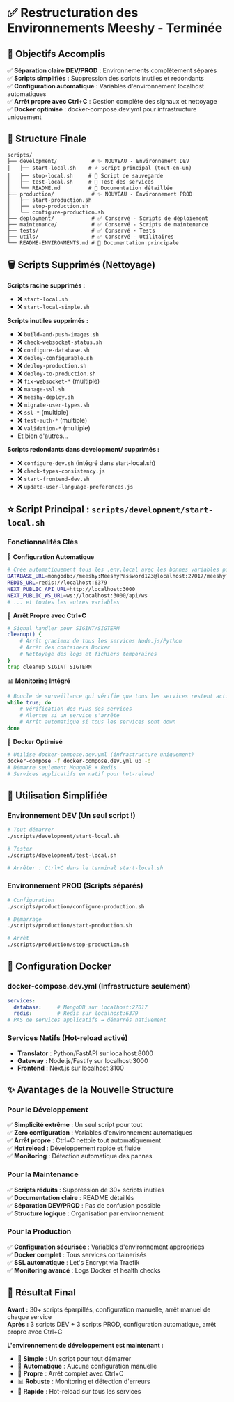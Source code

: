 # ✅ Restructuration des Environnements Meeshy - Terminée

## 🎯 Objectifs Accomplis

✅ **Séparation claire DEV/PROD** : Environnements complètement séparés  
✅ **Scripts simplifiés** : Suppression des scripts inutiles et redondants  
✅ **Configuration automatique** : Variables d'environnement localhost automatiques  
✅ **Arrêt propre avec Ctrl+C** : Gestion complète des signaux et nettoyage  
✅ **Docker optimisé** : docker-compose.dev.yml pour infrastructure uniquement  

## 📁 Structure Finale

```
scripts/
├── development/           # ✨ NOUVEAU - Environnement DEV
│   ├── start-local.sh    # ⭐ Script principal (tout-en-un)
│   ├── stop-local.sh     # 🛑 Script de sauvegarde
│   ├── test-local.sh     # 🧪 Test des services
│   └── README.md         # 📖 Documentation détaillée
├── production/            # ✨ NOUVEAU - Environnement PROD  
│   ├── start-production.sh
│   ├── stop-production.sh
│   └── configure-production.sh
├── deployment/            # ✅ Conservé - Scripts de déploiement
├── maintenance/           # ✅ Conservé - Scripts de maintenance
├── tests/                 # ✅ Conservé - Tests
├── utils/                 # ✅ Conservé - Utilitaires
└── README-ENVIRONMENTS.md # 📖 Documentation principale
```

## 🗑️ Scripts Supprimés (Nettoyage)

**Scripts racine supprimés :**
- ❌ `start-local.sh` 
- ❌ `start-local-simple.sh`

**Scripts inutiles supprimés :**
- ❌ `build-and-push-images.sh`
- ❌ `check-websocket-status.sh`
- ❌ `configure-database.sh`
- ❌ `deploy-configurable.sh`
- ❌ `deploy-production.sh`
- ❌ `deploy-to-production.sh`
- ❌ `fix-websocket-*` (multiple)
- ❌ `manage-ssl.sh`
- ❌ `meeshy-deploy.sh`
- ❌ `migrate-user-types.sh`
- ❌ `ssl-*` (multiple)
- ❌ `test-auth-*` (multiple)
- ❌ `validation-*` (multiple)
- Et bien d'autres...

**Scripts redondants dans development/ supprimés :**
- ❌ `configure-dev.sh` (intégré dans start-local.sh)
- ❌ `check-types-consistency.js`
- ❌ `start-frontend-dev.sh`
- ❌ `update-user-language-preferences.js`

## ⭐ Script Principal : `scripts/development/start-local.sh`

### Fonctionnalités Clés

🔧 **Configuration Automatique**
```bash
# Crée automatiquement tous les .env.local avec les bonnes variables pour localhost
DATABASE_URL=mongodb://meeshy:MeeshyPassword123@localhost:27017/meeshy?authSource=admin
REDIS_URL=redis://localhost:6379
NEXT_PUBLIC_API_URL=http://localhost:3000
NEXT_PUBLIC_WS_URL=ws://localhost:3000/api/ws
# ... et toutes les autres variables
```

🛑 **Arrêt Propre avec Ctrl+C**
```bash
# Signal handler pour SIGINT/SIGTERM
cleanup() {
    # Arrêt gracieux de tous les services Node.js/Python
    # Arrêt des containers Docker
    # Nettoyage des logs et fichiers temporaires
}
trap cleanup SIGINT SIGTERM
```

📊 **Monitoring Intégré**
```bash
# Boucle de surveillance qui vérifie que tous les services restent actifs
while true; do
    # Vérification des PIDs des services
    # Alertes si un service s'arrête
    # Arrêt automatique si tous les services sont down
done
```

🐳 **Docker Optimisé**
```bash
# Utilise docker-compose.dev.yml (infrastructure uniquement)
docker-compose -f docker-compose.dev.yml up -d
# Démarre seulement MongoDB + Redis
# Services applicatifs en natif pour hot-reload
```

## 🎯 Utilisation Simplifiée

### Environnement DEV (Un seul script !)
```bash
# Tout démarrer
./scripts/development/start-local.sh

# Tester
./scripts/development/test-local.sh  

# Arrêter : Ctrl+C dans le terminal start-local.sh
```

### Environnement PROD (Scripts séparés)
```bash
# Configuration
./scripts/production/configure-production.sh

# Démarrage  
./scripts/production/start-production.sh

# Arrêt
./scripts/production/stop-production.sh
```

## 🔧 Configuration Docker

### docker-compose.dev.yml (Infrastructure seulement)
```yaml
services:
  database:     # MongoDB sur localhost:27017
  redis:        # Redis sur localhost:6379
# PAS de services applicatifs → démarrés nativement
```

### Services Natifs (Hot-reload activé)
- **Translator** : Python/FastAPI sur localhost:8000
- **Gateway** : Node.js/Fastify sur localhost:3000  
- **Frontend** : Next.js sur localhost:3100

## ✨ Avantages de la Nouvelle Structure

### Pour le Développement
✅ **Simplicité extrême** : Un seul script pour tout  
✅ **Zero configuration** : Variables d'environnement automatiques  
✅ **Arrêt propre** : Ctrl+C nettoie tout automatiquement  
✅ **Hot reload** : Développement rapide et fluide  
✅ **Monitoring** : Détection automatique des pannes  

### Pour la Maintenance
✅ **Scripts réduits** : Suppression de 30+ scripts inutiles  
✅ **Documentation claire** : README détaillés  
✅ **Séparation DEV/PROD** : Pas de confusion possible  
✅ **Structure logique** : Organisation par environnement  

### Pour la Production
✅ **Configuration sécurisée** : Variables d'environnement appropriées  
✅ **Docker complet** : Tous services containerisés  
✅ **SSL automatique** : Let's Encrypt via Traefik  
✅ **Monitoring avancé** : Logs Docker et health checks  

## 🎉 Résultat Final

**Avant :** 30+ scripts éparpillés, configuration manuelle, arrêt manuel de chaque service  
**Après :** 3 scripts DEV + 3 scripts PROD, configuration automatique, arrêt propre avec Ctrl+C

**L'environnement de développement est maintenant :**
- 🎯 **Simple** : Un script pour tout démarrer
- 🔧 **Automatique** : Aucune configuration manuelle
- 🛑 **Propre** : Arrêt complet avec Ctrl+C
- 📊 **Robuste** : Monitoring et détection d'erreurs
- 🚀 **Rapide** : Hot-reload sur tous les services
